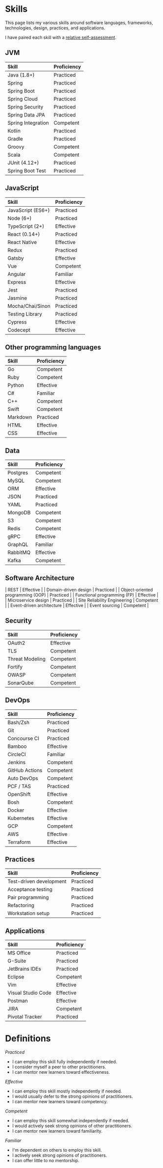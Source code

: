 # Skills

This page lists my various skills around software languages, frameworks, technologies, design, practices, and applications.

I have paired each skill with a [relative self-assessment](#definitions).

## JVM

| Skill                | Proficiency |
| :------------------- | :---------- |
| Java     (1.8+)      | Practiced   |
| Spring               | Practiced   |
| Spring Boot          | Practiced   |
| Spring Cloud         | Practiced   |
| Spring Security      | Practiced   |
| Spring Data JPA      | Practiced   |
| Spring Integration   | Competent   |
| Kotlin               | Practiced   |
| Gradle               | Practiced   |
| Groovy               | Competent   |
| Scala                | Competent   |
| JUnit (4.12+)        | Practiced   |
| Spring Boot Test     | Practiced   |

## JavaScript

| Skill             | Proficiency |
| :---------------- | :---------- |
| JavaScript (ES6+) | Practiced   |
| Node (6+)         | Practiced   |
| TypeScript (2+)   | Effective   |
| React (0.14+)     | Practiced   |
| React Native      | Effective   |
| Redux             | Practiced   |
| Gatsby            | Effective   |
| Vue               | Competent   |
| Angular           | Familiar    |
| Express           | Effective   |
| Jest              | Practiced   |
| Jasmine           | Practiced   |
| Mocha/Chai/Sinon  | Practiced   |
| Testing Library   | Practiced   |
| Cypress           | Effective   |
| Codecept          | Effective   |

## Other programming languages

| Skill            | Proficiency |
| :--------------- | :---------- |
| Go               | Competent   |
| Ruby             | Competent   |
| Python           | Effective   |
| C#               | Familiar    |
| C++              | Competent   |
| Swift            | Competent   |
| Markdown         | Practiced   |
| HTML             | Effective   |
| CSS              | Effective   |

## Data

| Skill            | Proficiency |
| :--------------- | :---------- |
| Postgres         | Competent   |
| MySQL            | Competent   |
| ORM              | Effective   |
| JSON             | Practiced   |
| YAML             | Practiced   |
| MongoDB          | Competent   |
| S3               | Competent   |
| Redis            | Competent   |
| gRPC             | Effective   |
| GraphQL          | Familiar    |
| RabbitMQ         | Effective   |
| Kafka            | Competent   |

## Software Architecture

| REST                              | Effective  |
| Domain-driven design              | Practiced  |
| Object-oriented programming (OOP) | Practiced  |
| Functional programming (FP)       | Effective  |
| Microservice design               | Practiced  |
| Site Reliability Engineering      | Competent  |
| Event-driven architecture         | Effective  |
| Event sourcing                    | Competent  |

## Security

| Skill               | Proficiency |
| :------------------ | :---------- |
| OAuth2              | Effective   |
| TLS                 | Competent   |
| Threat Modeling     | Competent   |
| Fortify             | Competent   |
| OWASP               | Competent   |
| SonarQube           | Competent   |

## DevOps

| Skill            | Proficiency |
| :--------------- | :---------- |
| Bash/Zsh         | Practiced   |
| Git              | Practiced   |
| Concourse CI     | Practiced   |
| Bamboo           | Effective   |
| CircleCI         | Familiar    |
| Jenkins          | Competent   |
| GitHub Actions   | Competent   |
| Auto DevOps      | Competent   |
| PCF / TAS        | Practiced   |
| OpenShift        | Effective   |
| Bosh             | Competent   |
| Docker           | Effective   |
| Kubernetes       | Effective   |
| GCP              | Competent   |
| AWS              | Effective   |
| Terraform        | Effective   |

## Practices

| Skill                             | Proficiency  |
| :-------------------------------- | :----------- |
| Test-driven development           | Practiced    |
| Acceptance testing                | Practiced    |
| Pair programming                  | Practiced    |
| Refactoring                       | Practiced    |
| Workstation setup                 | Practiced    |

## Applications

| Skill                | Proficiency |
| :------------------  | :---------- |
| MS Office            | Practiced   |
| G-Suite              | Practiced   |
| JetBrains IDEs       | Practiced   |
| Eclipse              | Competent   |
| Vim                  | Effective   |
| Visual Studio Code   | Effective   |
| Postman              | Effective   |
| JIRA                 | Competent   |
| Pivotal Tracker      | Practiced   |

# Definitions

*Practiced*

* I can employ this skill fully independently if needed.
* I consider myself a peer to other practitioners.
* I can mentor new learners toward effectiveness.

*Effective*

* I can employ this skill mostly independently if needed.
* I would usually defer to the strong opinions of practitioners.
* I can mentor new learners toward competency.

*Competent*

* I can employ this skill somewhat independently if needed.
* I would actively seek strong opinions of other practitioners.
* I can mentor new learners toward familiarity.

*Familiar*

* I'm dependent on others to employ this skill.
* I actively seek strong opinions of practitioners.
* I can offer little to no mentorship.

